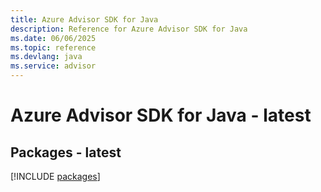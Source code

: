 ```yaml
---
title: Azure Advisor SDK for Java
description: Reference for Azure Advisor SDK for Java
ms.date: 06/06/2025
ms.topic: reference
ms.devlang: java
ms.service: advisor
---
```

# Azure Advisor SDK for Java - latest
## Packages - latest
[!INCLUDE [packages](advisor-index.md)]